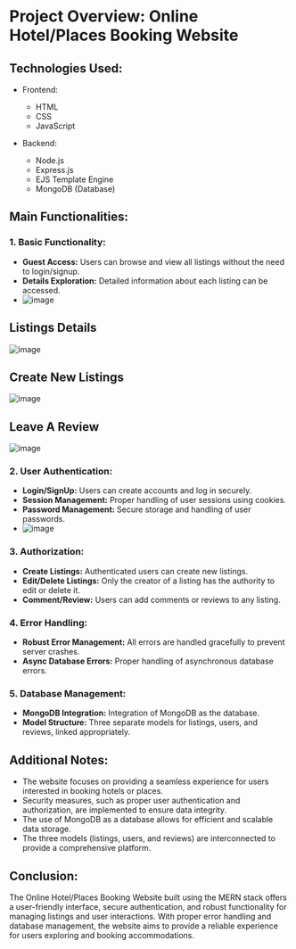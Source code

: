 # Project Overview: Online Hotel/Places Booking Website

## Technologies Used:
- Frontend:
  - HTML
  - CSS
  - JavaScript

- Backend:
  - Node.js
  - Express.js
  - EJS Template Engine
  - MongoDB (Database)

## Main Functionalities:

### 1. Basic Functionality:
- **Guest Access:** Users can browse and view all listings without the need to login/signup.
- **Details Exploration:** Detailed information about each listing can be accessed.
- ![image](https://github.com/huzaifasaeed123/eCommerceHub/assets/143410512/ab005bf8-0407-46e6-aee0-7276ccd59ab6)
## Listings Details
![image](https://github.com/huzaifasaeed123/eCommerceHub/assets/143410512/4daadee6-eea7-451d-90dd-4a89d6619246)
## Create New Listings
![image](https://github.com/huzaifasaeed123/eCommerceHub/assets/143410512/da8c6a5d-82ea-4f7b-8245-002029f2e09f)
## Leave A Review
![image](https://github.com/huzaifasaeed123/eCommerceHub/assets/143410512/e099a59b-997f-490e-8440-a23d958c80e8)





### 2. User Authentication:
- **Login/SignUp:** Users can create accounts and log in securely.
- **Session Management:** Proper handling of user sessions using cookies.
- **Password Management:** Secure storage and handling of user passwords.
- ![image](https://github.com/huzaifasaeed123/eCommerceHub/assets/143410512/7ad49036-cd8b-42a4-81ca-edcee0a6ec60)


### 3. Authorization:
- **Create Listings:** Authenticated users can create new listings.
- **Edit/Delete Listings:** Only the creator of a listing has the authority to edit or delete it.
- **Comment/Review:** Users can add comments or reviews to any listing.

### 4. Error Handling:
- **Robust Error Management:** All errors are handled gracefully to prevent server crashes.
- **Async Database Errors:** Proper handling of asynchronous database errors.

### 5. Database Management:
- **MongoDB Integration:** Integration of MongoDB as the database.
- **Model Structure:** Three separate models for listings, users, and reviews, linked appropriately.

## Additional Notes:
- The website focuses on providing a seamless experience for users interested in booking hotels or places.
- Security measures, such as proper user authentication and authorization, are implemented to ensure data integrity.
- The use of MongoDB as a database allows for efficient and scalable data storage.
- The three models (listings, users, and reviews) are interconnected to provide a comprehensive platform.

## Conclusion:
The Online Hotel/Places Booking Website built using the MERN stack offers a user-friendly interface, secure authentication, and robust functionality for managing listings and user interactions. With proper error handling and database management, the website aims to provide a reliable experience for users exploring and booking accommodations.

